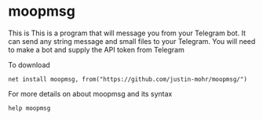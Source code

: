 # moopmsg
This is This is a program that will message you from your Telegram bot. 
It can send any string message and small files to your Telegram. You will need to make a bot and supply the API token from Telegram

To download 
```{js}
net install moopmsg, from("https://github.com/justin-mohr/moopmsg/")
```

For more details on about moopmsg and its syntax

```{js}
help moopmsg
```
